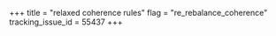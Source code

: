 +++
title = "relaxed coherence rules"
flag = "re_rebalance_coherence"
tracking_issue_id = 55437
+++
